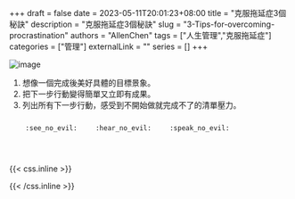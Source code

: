 +++ 
draft = false
date = 2023-05-11T20:01:23+08:00
title = "克服拖延症3個秘訣"
description = "克服拖延症3個秘訣"
slug = "3-Tips-for-overcoming-procrastination"
authors = "AllenChen"
tags = ["人生管理","克服拖延症"]
categories = ["管理"]
externalLink = ""
series = []
+++

![image](/images/post/A-distressed-rabbit-with-big-blue-eyes-walking-in-the-clouds-with-Van-Gogh-style.jpeg)

1. 想像一個完成後美好具體的目標景象。
2. 把下一步行動變得簡單又立即有成果。
3. 列出所有下一步行動，感受到不開始做就完成不了的清單壓力。
   

<p><span class="nowrap"><span class="emojify">🙈</span> <code>:see_no_evil:</code></span>  <span class="nowrap"><span class="emojify">🙉</span> <code>:hear_no_evil:</code></span>  <span class="nowrap"><span class="emojify">🙊</span> <code>:speak_no_evil:</code></span></p>
<br>
    

{{< css.inline >}}
<style>
.emojify {
	font-family: Apple Color Emoji, Segoe UI Emoji, NotoColorEmoji, Segoe UI Symbol, Android Emoji, EmojiSymbols;
	font-size: 2rem;
	vertical-align: middle;
}
@media screen and (max-width:650px) {
  .nowrap {
    display: block;
    margin: 25px 0;
  }
}
</style>
{{< /css.inline >}}
